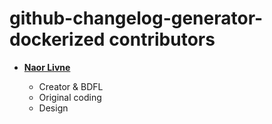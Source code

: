 github-changelog-generator-dockerized contributors
===================

* **[Naor Livne](https://github.com/naorlivne)**

  * Creator & BDFL
  * Original coding
  * Design

